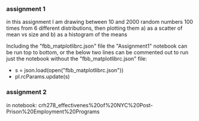 ### assignment 1
in this assignment I am drawing between 10 and 2000 random numbers 100 times from 6 different distributions, then plotting them a) as a scatter of mean vs size and b) as a histogram of the means

Including the "fbb_matplotlibrc.json" file the "Assignment1" notebook can be run top to bottom, or the below two lines can be commented out to run just the notebook without the "fbb_matplotlibrc.json" file:
- s = json.load(open("fbb_matplotlibrc.json"))
- pl.rcParams.update(s)


### assignment 2
in notebook: crh278_effectivenes%20of%20NYC%20Post-Prison%20Employment%20Programs
